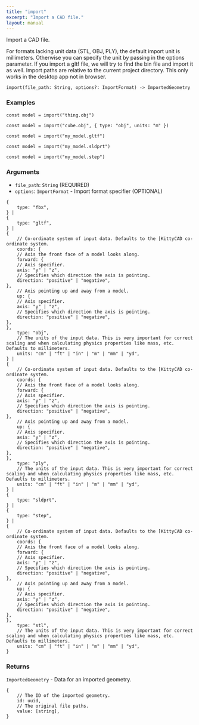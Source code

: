 ```yaml
---
title: "import"
excerpt: "Import a CAD file."
layout: manual
---
```


Import a CAD file.

For formats lacking unit data (STL, OBJ, PLY), the default import unit is millimeters. Otherwise you can specify the unit by passing in the options parameter. If you import a gltf file, we will try to find the bin file and import it as well.
Import paths are relative to the current project directory. This only works in the desktop app not in browser.

```
import(file_path: String, options?: ImportFormat) -> ImportedGeometry
```

### Examples

```kcl
const model = import("thing.obj")
```

```kcl
const model = import("cube.obj", { type: "obj", units: "m" })
```

```kcl
const model = import("my_model.gltf")
```

```kcl
const model = import("my_model.sldprt")
```

```kcl
const model = import("my_model.step")
```

### Arguments

* `file_path`: `String` (REQUIRED)
* `options`: `ImportFormat` - Import format specifier (OPTIONAL)
```
{
	type: "fbx",
} |
{
	type: "gltf",
} |
{
	// Co-ordinate system of input data. Defaults to the [KittyCAD co-ordinate system.
	coords: {
	// Axis the front face of a model looks along.
	forward: {
	// Axis specifier.
	axis: "y" | "z",
	// Specifies which direction the axis is pointing.
	direction: "positive" | "negative",
},
	// Axis pointing up and away from a model.
	up: {
	// Axis specifier.
	axis: "y" | "z",
	// Specifies which direction the axis is pointing.
	direction: "positive" | "negative",
},
},
	type: "obj",
	// The units of the input data. This is very important for correct scaling and when calculating physics properties like mass, etc. Defaults to millimeters.
	units: "cm" | "ft" | "in" | "m" | "mm" | "yd",
} |
{
	// Co-ordinate system of input data. Defaults to the [KittyCAD co-ordinate system.
	coords: {
	// Axis the front face of a model looks along.
	forward: {
	// Axis specifier.
	axis: "y" | "z",
	// Specifies which direction the axis is pointing.
	direction: "positive" | "negative",
},
	// Axis pointing up and away from a model.
	up: {
	// Axis specifier.
	axis: "y" | "z",
	// Specifies which direction the axis is pointing.
	direction: "positive" | "negative",
},
},
	type: "ply",
	// The units of the input data. This is very important for correct scaling and when calculating physics properties like mass, etc. Defaults to millimeters.
	units: "cm" | "ft" | "in" | "m" | "mm" | "yd",
} |
{
	type: "sldprt",
} |
{
	type: "step",
} |
{
	// Co-ordinate system of input data. Defaults to the [KittyCAD co-ordinate system.
	coords: {
	// Axis the front face of a model looks along.
	forward: {
	// Axis specifier.
	axis: "y" | "z",
	// Specifies which direction the axis is pointing.
	direction: "positive" | "negative",
},
	// Axis pointing up and away from a model.
	up: {
	// Axis specifier.
	axis: "y" | "z",
	// Specifies which direction the axis is pointing.
	direction: "positive" | "negative",
},
},
	type: "stl",
	// The units of the input data. This is very important for correct scaling and when calculating physics properties like mass, etc. Defaults to millimeters.
	units: "cm" | "ft" | "in" | "m" | "mm" | "yd",
}
```

### Returns

`ImportedGeometry` - Data for an imported geometry.
```
{
	// The ID of the imported geometry.
	id: uuid,
	// The original file paths.
	value: [string],
}
```



